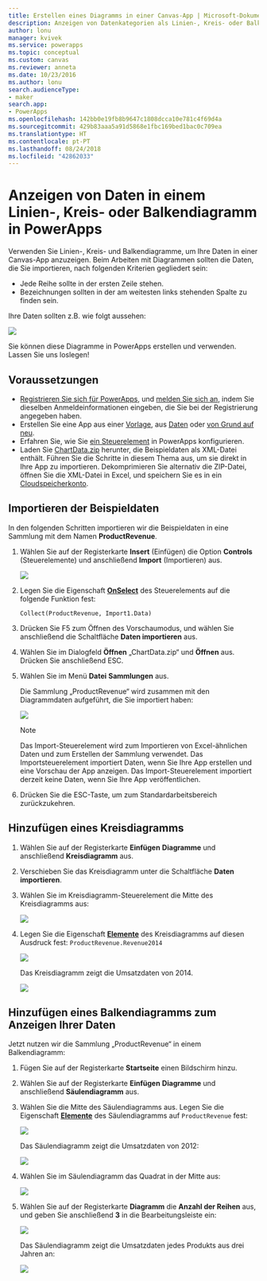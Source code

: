 ```yaml
---
title: Erstellen eines Diagramms in einer Canvas-App | Microsoft-Dokumentation
description: Anzeigen von Datenkategorien als Linien-, Kreis- oder Balkendiagramme in einer Canvas-App in PowerApps
author: lonu
manager: kvivek
ms.service: powerapps
ms.topic: conceptual
ms.custom: canvas
ms.reviewer: anneta
ms.date: 10/23/2016
ms.author: lonu
search.audienceType:
- maker
search.app:
- PowerApps
ms.openlocfilehash: 142bb0e19fb8b9647c1808dcca10e781c4f69d4a
ms.sourcegitcommit: 429b83aaa5a91d5868e1fbc169bed1bac0c709ea
ms.translationtype: HT
ms.contentlocale: pt-PT
ms.lasthandoff: 08/24/2018
ms.locfileid: "42862033"
---
```

# <a name="show-data-in-a-line-pie-or-bar-chart-in-powerapps"></a>Anzeigen von Daten in einem Linien-, Kreis- oder Balkendiagramm in PowerApps

Verwenden Sie Linien-, Kreis- und Balkendiagramme, um Ihre Daten in einer Canvas-App anzuzeigen. Beim Arbeiten mit Diagrammen sollten die Daten, die Sie importieren, nach folgenden Kriterien gegliedert sein:

* Jede Reihe sollte in der ersten Zeile stehen.
* Bezeichnungen sollten in der am weitesten links stehenden Spalte zu finden sein.

Ihre Daten sollten z.B. wie folgt aussehen:

![][9]

Sie können diese Diagramme in PowerApps erstellen und verwenden. Lassen Sie uns loslegen!

## <a name="prerequisites"></a>Voraussetzungen

* [Registrieren Sie sich für PowerApps](../signup-for-powerapps.md), und [melden Sie sich an](https://web.powerapps.com?utm_source=padocs&utm_medium=linkinadoc&utm_campaign=referralsfromdoc), indem Sie dieselben Anmeldeinformationen eingeben, die Sie bei der Registrierung angegeben haben.
* Erstellen Sie eine App aus einer [Vorlage](get-started-test-drive.md), aus [Daten](get-started-create-from-data.md) oder [von Grund auf neu](get-started-create-from-blank.md).
* Erfahren Sie, wie Sie [ein Steuerelement](add-configure-controls.md) in PowerApps konfigurieren.
* Laden Sie [ChartData.zip](http://pwrappssamples.blob.core.windows.net/samples/ChartData.zip) herunter, die Beispieldaten als XML-Datei enthält. Führen Sie die Schritte in diesem Thema aus, um sie direkt in Ihre App zu importieren. Dekomprimieren Sie alternativ die ZIP-Datei, öffnen Sie die XML-Datei in Excel, und speichern Sie es in ein [Cloudspeicherkonto](connections/cloud-storage-blob-connections.md).

## <a name="import-the-sample-data"></a>Importieren der Beispieldaten
In den folgenden Schritten importieren wir die Beispieldaten in eine Sammlung mit dem Namen **ProductRevenue**.

1. Wählen Sie auf der Registerkarte **Insert** (Einfügen) die Option **Controls** (Steuerelemente) und anschließend **Import** (Importieren) aus.  

    ![][11]  

2. Legen Sie die Eigenschaft **[OnSelect](controls/properties-core.md)** des Steuerelements auf die folgende Funktion fest:  

   ```Collect(ProductRevenue, Import1.Data)```

3. Drücken Sie F5 zum Öffnen des Vorschaumodus, und wählen Sie anschließend die Schaltfläche **Daten importieren** aus.

4. Wählen Sie im Dialogfeld **Öffnen** „ChartData.zip“ und **Öffnen** aus. Drücken Sie anschließend ESC.

5. Wählen Sie im Menü **Datei** **Sammlungen** aus.

    Die Sammlung „ProductRevenue“ wird zusammen mit den Diagrammdaten aufgeführt, die Sie importiert haben:

    ![][1]  

   > [!NOTE]
   > Das Import-Steuerelement wird zum Importieren von Excel-ähnlichen Daten und zum Erstellen der Sammlung verwendet. Das Importsteuerelement importiert Daten, wenn Sie Ihre App erstellen und eine Vorschau der App anzeigen. Das Import-Steuerelement importiert derzeit keine Daten, wenn Sie Ihre App veröffentlichen.
   >

6. Drücken Sie die ESC-Taste, um zum Standardarbeitsbereich zurückzukehren.

## <a name="add-a-pie-chart"></a>Hinzufügen eines Kreisdiagramms
1. Wählen Sie auf der Registerkarte **Einfügen** **Diagramme** und anschließend **Kreisdiagramm** aus.

2. Verschieben Sie das Kreisdiagramm unter die Schaltfläche **Daten importieren**.

3. Wählen Sie im Kreisdiagramm-Steuerelement die Mitte des Kreisdiagramms aus:   

    ![][10]

4. Legen Sie die Eigenschaft **[Elemente](controls/properties-core.md)** des Kreisdiagramms auf diesen Ausdruck fest: `ProductRevenue.Revenue2014`

    ![][2]  

    Das Kreisdiagramm zeigt die Umsatzdaten von 2014.

    ![][3]  

## <a name="add-a-bar-chart-to-display-your-data"></a>Hinzufügen eines Balkendiagramms zum Anzeigen Ihrer Daten
Jetzt nutzen wir die Sammlung „ProductRevenue“ in einem Balkendiagramm:

1. Fügen Sie auf der Registerkarte **Startseite** einen Bildschirm hinzu.

2. Wählen Sie auf der Registerkarte **Einfügen** **Diagramme** und anschließend **Säulendiagramm** aus.

3. Wählen Sie die Mitte des Säulendiagramms aus. Legen Sie die Eigenschaft **[Elemente](controls/properties-core.md)** des Säulendiagramms auf ```ProductRevenue``` fest:

    ![][12]  

    Das Säulendiagramm zeigt die Umsatzdaten von 2012:

    ![][4]  

4. Wählen Sie im Säulendiagramm das Quadrat in der Mitte aus:

    ![][5]

5. Wählen Sie auf der Registerkarte **Diagramm** die **Anzahl der Reihen** aus, und geben Sie anschließend **3** in die Bearbeitungsleiste ein:

    ![][6]  

    Das Säulendiagramm zeigt die Umsatzdaten jedes Produkts aus drei Jahren an:

    ![][7]  

[1]: ./media/use-line-pie-bar-chart/productrevenuecollection.png
[2]: ./media/use-line-pie-bar-chart/itemsexpression.png
[3]: ./media/use-line-pie-bar-chart/piechart.png
[4]: ./media/use-line-pie-bar-chart/columnchart.png
[5]: ./media/use-line-pie-bar-chart/columnchartseries.png
[6]: ./media/use-line-pie-bar-chart/columnchartseriesfunction.png
[7]: ./media/use-line-pie-bar-chart/columnchartthreeyears.png
[8]: ./media/use-line-pie-bar-chart/preview.png
[9]: ./media/use-line-pie-bar-chart/tableformat.png
[10]: ./media/use-line-pie-bar-chart/middlepiechart.png
[11]: ./media/use-line-pie-bar-chart/import.png
[12]: ./media/use-line-pie-bar-chart/itemscolumnchart.png
